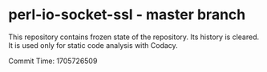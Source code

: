 # perl-io-socket-ssl - master branch

This repository contains frozen state of the repository.
Its history is cleared. It is used only for static code
analysis with Codacy.

Commit Time: 1705726509